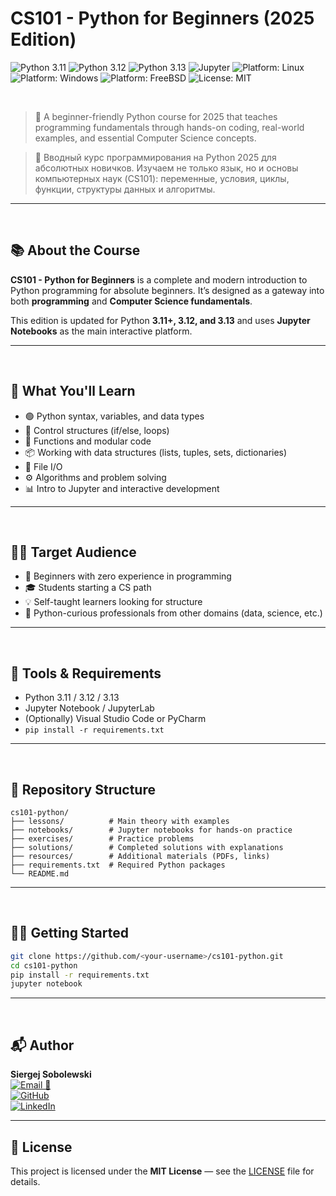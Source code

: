 # CS101 - Python for Beginners (2025 Edition)

![Python 3.11](https://img.shields.io/badge/python-3.11-blue.svg)
![Python 3.12](https://img.shields.io/badge/python-3.12-blue.svg)
![Python 3.13](https://img.shields.io/badge/python-3.13-blue.svg)
![Jupyter](https://img.shields.io/badge/Jupyter-Notebook-orange.svg)
![Platform: Linux](https://img.shields.io/badge/platform-Linux-success.svg)
![Platform: Windows](https://img.shields.io/badge/platform-Windows-blue.svg)
![Platform: FreeBSD](https://img.shields.io/badge/platform-FreeBSD-orange.svg)
![License: MIT](https://img.shields.io/badge/license-MIT-green.svg)

<br>

> 🚀 A beginner-friendly Python course for 2025 that teaches programming fundamentals through hands-on coding, real-world examples, and essential Computer Science concepts.

> 🚀 Вводный курс программирования на Python 2025 для абсолютных новичков. Изучаем не только язык, но и основы компьютерных наук (CS101): переменные, условия, циклы, функции, структуры данных и алгоритмы.

---

<br>

## 📚 About the Course

**CS101 - Python for Beginners** is a complete and modern introduction to Python programming for absolute beginners. It’s designed as a gateway into both **programming** and **Computer Science fundamentals**.

This edition is updated for Python **3.11+, 3.12, and 3.13** and uses **Jupyter Notebooks** as the main interactive platform.

---

<br>

## 🧠 What You'll Learn

- 🟢 Python syntax, variables, and data types
- 🔁 Control structures (if/else, loops)
- 🧩 Functions and modular code
- 📦 Working with data structures (lists, tuples, sets, dictionaries)
- 📁 File I/O
- ⚙️ Algorithms and problem solving
- 📊 Intro to Jupyter and interactive development

---

<br>

## 👨‍🏫 Target Audience

- 👶 Beginners with zero experience in programming
- 🎓 Students starting a CS path
- 💡 Self-taught learners looking for structure
- 🧪 Python-curious professionals from other domains (data, science, etc.)

---

<br>

## 🧰 Tools & Requirements

- Python 3.11 / 3.12 / 3.13  
- Jupyter Notebook / JupyterLab  
- (Optionally) Visual Studio Code or PyCharm  
- `pip install -r requirements.txt`

---

<br>


## 📁 Repository Structure

```
cs101-python/
├── lessons/          # Main theory with examples
├── notebooks/        # Jupyter notebooks for hands-on practice
├── exercises/        # Practice problems
├── solutions/        # Completed solutions with explanations
├── resources/        # Additional materials (PDFs, links)
├── requirements.txt  # Required Python packages
└── README.md
```

---

<br>


## 🧑‍💻 Getting Started

```bash
git clone https://github.com/<your-username>/cs101-python.git
cd cs101-python
pip install -r requirements.txt
jupyter notebook
```

---

<br>


## 📬 Author
 
**Siergej Sobolewski**  
[![Email 🚀](https://img.shields.io/badge/Email-s.sobolewski@hotmail.com-blue?logo=protonmail)](mailto:s.sobolewski@hotmail.com)  
[![GitHub](https://img.shields.io/badge/GitHub-SSobol77-blue?logo=github)](https://github.com/SSobol77)  
[![LinkedIn](https://img.shields.io/badge/LinkedIn-Connect-blue?logo=linkedin)](https://linkedin.com/in/siergej-s-25a16319a)


---

## 📄 License

This project is licensed under the **MIT License** — see the [LICENSE](./LICENSE) file for details.

